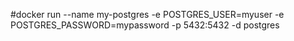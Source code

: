 #docker run --name my-postgres -e POSTGRES_USER=myuser -e POSTGRES_PASSWORD=mypassword -p 5432:5432 -d postgres
